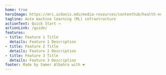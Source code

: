 ```yaml
---
home: true
heroImage: https://mri.ucdavis.edu/media-resources/contenthub/health-news/2020/07/body/MILO-logo-350.jpg
tagline: Auto machine learning (ML) infrastructure
actionText: Quick Start →
actionLink: /guide/
features:
- title: Feature 1 Title
  details: Feature 1 Description
- title: Feature 2 Title
  details: Feature 2 Description
- title: Feature 3 Title
  details: Feature 3 Description
footer: Made by Samer Albahra with ❤️
---
```

